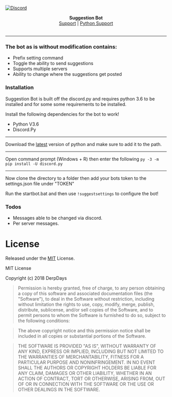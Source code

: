 [![Discord](https://s15.postimg.cc/hb3hne1jf/banner.png)](http://discord.gg/8nG3FkS)

<p align="center">
  <b>Suggestion Bot</b><br>
  <a href="http://discord.gg/8nG3FkS">Support</a> |
  <a href="https://discord.gg/r3sSKJJ">Python Support</a>
  <br><br>
</p>

---

### The bot as is without modification contains:
* Prefix setting command
* Toggle the ability to send suggestions
* Supports multiple servers
* Ability to change where the suggestions get posted


### Installation

Suggestion Bot is built off the discord.py and requires python 3.6 to be installed and for some some requirements to be installed.

Install the following dependencies for the bot to work!


- Python V3.6
- Discord.Py

---
Download the [latest](https://www.python.org/downloads/) version of python and make sure to add it to the path.

---

Open command prompt (Windows + R) then enter the following ```py -3 -m pip install -U discord.py```

---

Now clone the directory to a folder then add your bots token to the settings.json file under "TOKEN"

Run the startbot.bat and then use `!suggestsettings` to configure the bot!

### Todos

 - Messages able to be changed via discord.
 - Per server messages.

# License

Released under the [MIT](https://en.wikipedia.org/wiki/MIT_License) License.

MIT License

Copyright (c) 2018 DerpDays

>Permission is hereby granted, free of charge, to any person obtaining a copy
of this software and associated documentation files (the "Software"), to deal
in the Software without restriction, including without limitation the rights
to use, copy, modify, merge, publish, distribute, sublicense, and/or sell
copies of the Software, and to permit persons to whom the Software is
furnished to do so, subject to the following conditions:

> The above copyright notice and this permission notice shall be included in all
copies or substantial portions of the Software.

> THE SOFTWARE IS PROVIDED "AS IS", WITHOUT WARRANTY OF ANY KIND, EXPRESS OR
IMPLIED, INCLUDING BUT NOT LIMITED TO THE WARRANTIES OF MERCHANTABILITY,
FITNESS FOR A PARTICULAR PURPOSE AND NONINFRINGEMENT. IN NO EVENT SHALL THE
AUTHORS OR COPYRIGHT HOLDERS BE LIABLE FOR ANY CLAIM, DAMAGES OR OTHER
LIABILITY, WHETHER IN AN ACTION OF CONTRACT, TORT OR OTHERWISE, ARISING FROM,
OUT OF OR IN CONNECTION WITH THE SOFTWARE OR THE USE OR OTHER DEALINGS IN THE
SOFTWARE.

